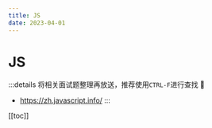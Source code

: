 ```yaml
---
title: JS
date: 2023-04-01
---
```


# JS

:::details 将相关面试题整理再放送，推荐使用`CTRL-F`进行查找 📢
- https://zh.javascript.info/
:::

[[toc]]